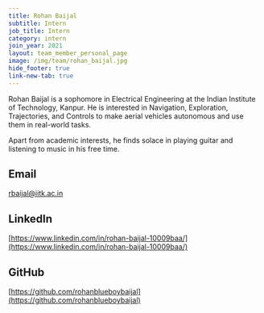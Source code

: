 ```yaml
---
title: Rohan Baijal
subtitle: Intern
job_title: Intern
category: intern
join_year: 2021
layout: team_member_personal_page
image: /img/team/rohan_baijal.jpg
hide_footer: true
link-new-tab: true
---
```


Rohan Baijal is a sophomore in Electrical Engineering at the Indian Institute of Technology, Kanpur. He is interested in Navigation, Exploration, Trajectories, and Controls to make aerial vehicles autonomous and use them in real-world tasks.

Apart from academic interests, he finds solace in playing guitar and listening to music in his free time.

## Email ##
rbaijal@iitk.ac.in

## LinkedIn ## 
[https://www.linkedin.com/in/rohan-baijal-10009baa/](https://www.linkedin.com/in/rohan-baijal-10009baa/)

## GitHub ##
[https://github.com/rohanblueboybaijal](https://github.com/rohanblueboybaijal)
